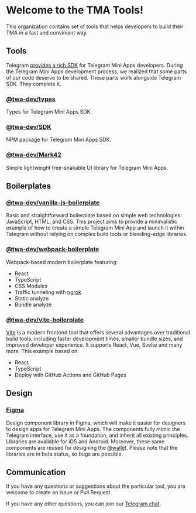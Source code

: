# Welcome to the TMA Tools!
This organization contains set of tools that helps developers to build their TMA in a fast and convinient way. 

## Tools
Telegram [provides a rich SDK](https://core.telegram.org/bots/webapps) for Telegram Mini Apps developers.
During the Telegram Mini Apps development process, we realized that some parts of our code deserve to be shared.
These parts work alongside Telegram SDK. They complete it.

### [@twa-dev/types](https://github.com/twa-dev/types)
Types for Telegram Mini Apps SDK.

### [@twa-dev/SDK](https://github.com/twa-dev/SDK)
NPM package for Telegram Mini Apps SDK.

### [@twa-dev/Mark42](https://github.com/twa-dev/Mark42)
Simple lightweight tree-shakable UI library for Telegram Mini Apps.

## Boilerplates

### [@twa-dev/vanilla-js-boilerplate](https://github.com/twa-dev/vanilla-js-boilerplate)
Basic and straightforward boilerplate based on simple web technologies: JavaScript, HTML, and CSS. This project aims to provide a minimalistic example of how to create a simple Telegram Mini App and launch it within Telegram without relying on complex build tools or bleeding-edge libraries.

### [@twa-dev/webpack-boilerplate](https://github.com/twa-dev/webpack-boilerplate)
Webpack-based modern boilerplate featuring:
- React
- TypeScript
- CSS Modules
- Traffic tunneling with [ngrok](https://ngrok.com/)
- Static analyze
- Bundle analyze

### [@twa-dev/vite-boilerplate](https://github.com/twa-dev/vite-boilerplate)
[Vite](https://vitejs.dev/) is a modern frontend tool that offers several advantages over traditional build tools, including faster development times, smaller bundle sizes, and improved developer experience. It supports React, Vue, Svelte and many more. This example based on:
- React
- TypeScript
- Deploy with GitHub Actions and GitHub Pages
## Design
### [Figma](https://www.figma.com/@firststagelabs)
Design component library in Figma, which will make it easier for designers to design apps for Telegram Mini Apps. The components fully mimic the Telegram interface, use it as a foundation, and inherit all existing principles. Libraries are available for iOS and Android. Moreover, these same components are reused for designing the [@wallet](https://walletbot.org/). Please note that the libraries are in beta status, so bugs are possible.

## Communication
If you have any questions or suggestions about the particular tool, you are welcome to create an Issue or Pull
Request.

If you have any other questions, you can join our [Telegram chat](https://t.me/+1mQMqTopB1FkNjIy).
